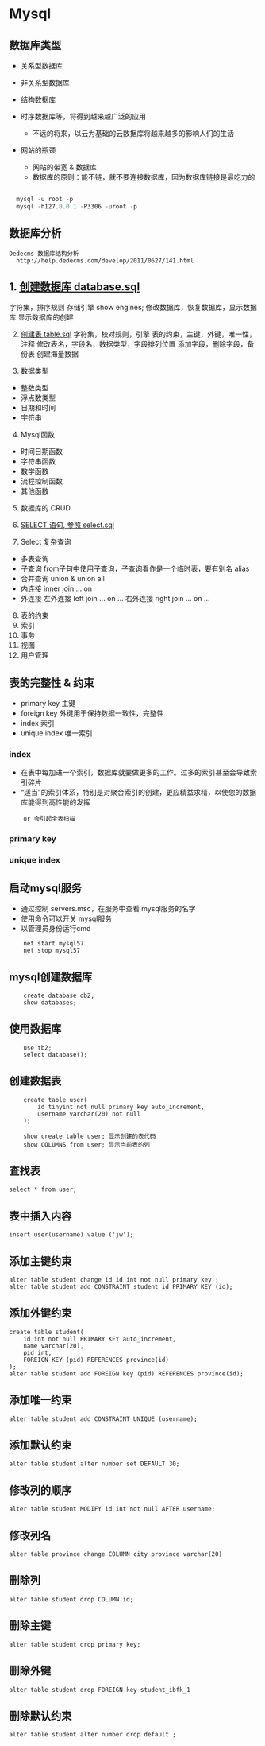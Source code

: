 # Mysql

## 数据库类型
* 关系型数据库
* 非关系型数据库
* 结构数据库
* 时序数据库等，将得到越来越广泛的应用
  * 不远的将来，以云为基础的云数据库将越来越多的影响人们的生活

* 网站的瓶颈
  * 网站的带宽 & 数据库
  * 数据库的原则：能不链，就不要连接数据库，因为数据库链接是最吃力的

```sql

  mysql -u root -p
  mysql -h127.0.0.1 -P3306 -uroot -p

```


## 数据库分析
```
Dedecms 数据库结构分析
  http://help.dedecms.com/develop/2011/0627/141.html

```



## 1. [创建数据库 database.sql](1.创建数据库/database.sql)
  字符集，排序规则
  存储引擎 show engines;
  修改数据库，恢复数据库，显示数据库
  显示数据库的创建

2. [创建表 table.sql](2.创建表/table.sql)
  字符集，校对规则，引擎
  表的约束，主键，外键，唯一性，注释
  修改表名，字段名，数据类型，字段排列位置
  添加字段，删除字段，备份表
  创建海量数据

3. 数据类型
  * 整数类型
  * 浮点数类型
  * 日期和时间
  * 字符串

4. Mysql函数
  * 时间日期函数
  * 字符串函数
  * 数学函数
  * 流程控制函数
  * 其他函数

5. 数据库的 CRUD

6. [SELECT 语句, 参照 select.sql](select.sql)

7. Select 复杂查询
  * 多表查询
  * 子查询
    from子句中使用子查询，子查询看作是一个临时表，要有别名 alias
  * 合并查询 union & union all
  * 内连接 inner join ... on
  * 外连接
    左外连接 left join ... on ...
    右外连接 right join ... on ...

8. 表的约束
9. 索引
10. 事务
11. 视图
12. 用户管理




## 表的完整性 & 约束
* primary key 主键
* foreign key 外键用于保持数据一致性，完整性
* index       索引
* unique index 唯一索引


### index
* 在表中每加进一个索引，数据库就要做更多的工作。过多的索引甚至会导致索引碎片
* “适当”的索引体系，特别是对聚合索引的创建，更应精益求精，以使您的数据库能得到高性能的发挥

```
	or 会引起全表扫描
```


### primary key


### unique index

## 启动mysql服务
* 通过控制 servers.msc，在服务中查看 mysql服务的名字
* 使用命令可以开关 mysql服务
* 以管理员身份运行cmd
```
	net start mysql57
	net stop mysql57
```

## mysql创建数据库
```
	create database db2;
	show databases;
```

## 使用数据库
```
	use tb2;
	select database();
```

## 创建数据表
```
	create table user(
		id tinyint not null primary key auto_increment,
		username varchar(20) not null
	);

	show create table user; 显示创建的表代码
	show COLUMNS from user; 显示当前表的列
```

## 查找表
```
select * from user;
```

## 表中插入内容
```
insert user(username) value ('jw');
```


## 添加主键约束
```
alter table student change id id int not null primary key ;
alter table student add CONSTRAINT student_id PRIMARY KEY (id);
```

## 添加外键约束
```
create table student(
	id int not null PRIMARY KEY auto_increment,
	name varchar(20),
	pid int,
	FOREIGN KEY (pid) REFERENCES province(id) 
);
alter table student add FOREIGN key (pid) REFERENCES province(id);
```
## 添加唯一约束
```
alter table student add CONSTRAINT UNIQUE (username);
```

## 添加默认约束
```
alter table student alter number set DEFAULT 30;
```

## 修改列的顺序
```
alter table student MODIFY id int not null AFTER username;
```

## 修改列名
```
alter table province change COLUMN city province varchar(20)
```

## 删除列
```
alter table student drop COLUMN id;
```

## 删除主键
```
alter table student drop primary key;
```

## 删除外键
```
alter table student drop FOREIGN key student_ibfk_1
```

## 删除默认约束
```
alter table student alter number drop default ;
```


